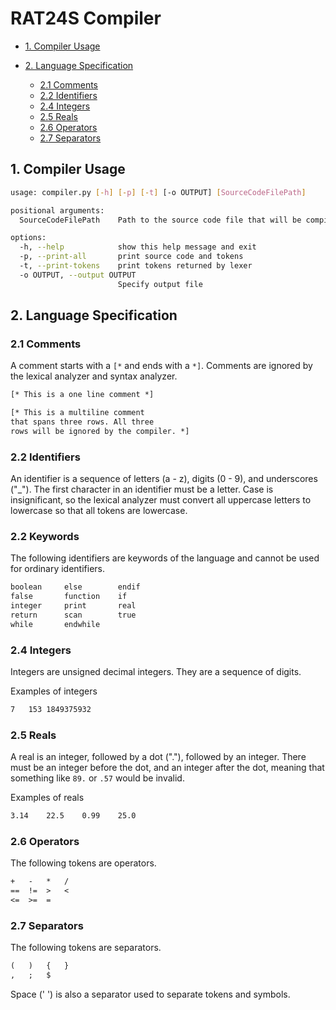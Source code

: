 # RAT24S Compiler

* [1. Compiler Usage](#1-compiler-usage)

* [2. Language Specification](#2-language-specification)
  * [2.1 Comments](#21-comments)
  * [2.2 Identifiers](#22-identifiers)
  * [2.4 Integers](#24-integers)
  * [2.5 Reals](#25-reals)
  * [2.6 Operators](#26-operators)
  * [2.7 Separators](#27-separators)

## 1. Compiler Usage

```bash
usage: compiler.py [-h] [-p] [-t] [-o OUTPUT] [SourceCodeFilePath]

positional arguments:
  SourceCodeFilePath    Path to the source code file that will be compiled

options:
  -h, --help            show this help message and exit
  -p, --print-all       print source code and tokens
  -t, --print-tokens    print tokens returned by lexer
  -o OUTPUT, --output OUTPUT
                        Specify output file
```

## 2. Language Specification

### 2.1 Comments

A comment starts with a ```[*``` and ends with a ```*]```. Comments are ignored by the lexical analyzer and syntax analyzer.

```txt
[* This is a one line comment *]

[* This is a multiline comment
that spans three rows. All three
rows will be ignored by the compiler. *]
```

### 2.2 Identifiers

An identifier is a sequence of letters (a - z), digits (0 - 9), and underscores ("_"). The first character in an identifier must be a letter. Case is insignificant, so the lexical analyzer must convert all uppercase letters to lowercase so that all tokens are lowercase.

### 2.2 Keywords

The following identifiers are keywords of the language and cannot be used for ordinary identifiers.

```txt
boolean		else		endif
false		function	if
integer		print		real
return		scan		true
while		endwhile
```

### 2.4 Integers

Integers are unsigned decimal integers. They are a sequence of digits.

Examples of integers

```txt
7	153	1849375932
```

### 2.5 Reals

A real is an integer, followed by a dot ("."), followed by an integer. There must be an integer before the dot, and an integer after the dot, meaning that something like ```89.``` or ```.57``` would be invalid.

Examples of reals

```txt
3.14	22.5	0.99	25.0
```

### 2.6 Operators

The following tokens are operators.

```txt
+	-	*	/
==	!=	>	<
<=	>=	=
```

### 2.7 Separators

The following tokens are separators.

```txt
(	)	{	}
,	;	$
```

Space (' ') is also a separator used to separate tokens and symbols.
